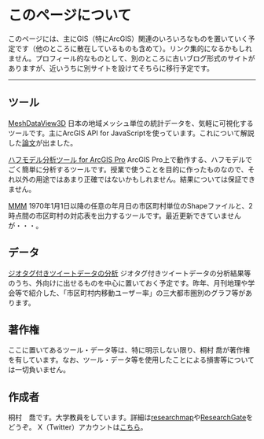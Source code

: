 # このページについて

このページには、主にGIS（特にArcGIS）関連のいろいろなものを置いていく予定です（他のところに散在しているものも含めて）。リンク集的になるかもしれません。プロフィール的なものとして、別のところに古いブログ形式のサイトがありますが、近いうちに別サイトを設けてそちらに移行予定です。

---
## ツール

[MeshDataView3D](https://arcg.is/0PLz9S) 日本の地域メッシュ単位の統計データを、気軽に可視化するツールです。主にArcGIS API for JavaScriptを使っています。これについて解説した[論文](https://doi.org/10.4157/ejgeo.16.176)が出ました。

[ハフモデル分析ツール for ArcGIS Pro](./huffmodel_agpro/) ArcGIS Pro上で動作する、ハフモデルでごく簡単に分析するツールです。授業で使うことを目的に作ったものなので、それ以外の用途ではあまり正確ではないかもしれません。結果については保証できません。

[MMM](http://www.tkirimura.com/mmm/) 1970年1月1日以降の任意の年月日の市区町村単位のShapeファイルと、2時点間の市区町村の対応表を出力するツールです。最近更新できていませんが・・・。

## データ

[ジオタグ付きツイートデータの分析](./tweetanalysis/) ジオタグ付きツイートデータの分析結果等のうち、外向けに出せるものを中心に置いておく予定です。昨年、月刊地理や学会等で紹介した、「市区町村内移動ユーザー率」の三大都市圏別のグラフ等があります。

## 著作権

ここに置いてあるツール・データ等は、特に明示しない限り、桐村 喬が著作権を有しています。なお、ツール・データ等を使用したことによる損害等については一切負いません。

## 作成者

桐村　喬です。大学教員をしています。詳細は[researchmap](https://researchmap.jp/kirimura)や[ResearchGate](https://www.researchgate.net/profile/Takashi-Kirimura)をどうぞ。
X（Twitter）アカウントは[こちら](https://twitter.com/tkirimura)。
